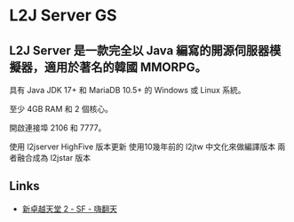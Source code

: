 L2J Server GS
===

L2J Server 是一款完全以 Java 編寫的開源伺服器模擬器，適用於著名的韓國 MMORPG。
---

具有 Java JDK 17+ 和 MariaDB 10.5+ 的 Windows 或 Linux 系統。

至少 4GB RAM 和 2 個核心。

開啟連接埠 2106 和 7777。

使用 l2jserver HighFive 版本更新
使用10幾年前的 l2jtw 中文化來做編譯版本 
兩者融合成為 l2jstar 版本

Links
---

- [新卓越天堂 2 - SF - 嗨翻天 ](https://l2j-excellent.666forum.com/)

<!-- [Web Site](http://www.l2jserver.com/)

- [Forums](http://www.l2jserver.com/forum/)

- [Discord](https://discord.gg/AzHh7e2Sej)

- [Trello](https://trello.com/b/qjLoH966)

- [@l2jserver](https://twitter.com/l2jserver) -->
